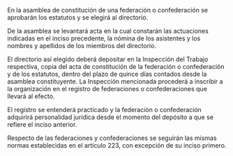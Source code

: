 En la asamblea de constitución de una federación o confederación se aprobarán los estatutos y se elegirá al directorio.

De la asamblea se levantará acta en la cual constarán las actuaciones indicadas en el inciso precedente, la nómina de los asistentes y los nombres y apellidos de los miembros del directorio.

El directorio así elegido deberá depositar en la Inspección del Trabajo respectiva, copia del acta de constitución de la federación o confederación y de los estatutos, dentro del plazo de quince días contados desde la asamblea constituyente. La Inspección mencionada procederá a inscribir a la organización en el registro de federaciones o confederaciones que llevará al efecto.

El registro se entenderá practicado y la federación o confederación adquirirá personalidad jurídica desde el momento del depósito a que se refiere el inciso anterior.

Respecto de las federaciones y confederaciones se seguirán las mismas normas establecidas en el artículo 223, con excepción de su inciso primero.